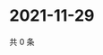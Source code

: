 # 2021-11-29

共 0 条

<!-- BEGIN WEIBO -->
<!-- 最后更新时间 Mon Nov 29 2021 16:17:32 GMT+0800 (China Standard Time) -->

<!-- END WEIBO -->
